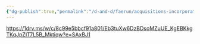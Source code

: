 ```yaml
---
{"dg-publish":true,"permalink":"/d-and-d/faerun/acquisitions-incorporated/lore-reference/p-cs/seven/"}
---
```


https://1drv.ms/w/c/8c99e5bbcf91a801/Eb3tuXw6DzBDsoMZuUE_KgEBKkgTKqJpZIT7L5B_Mktiqw?e=SAxBJ1